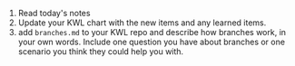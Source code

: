 1. Read today's notes
1. Update your KWL chart with the new items and any learned items.
2. add `branches.md` to your KWL repo and describe how branches work, in your own words. Include one question you have about branches or one scenario you think they could help you with. 

